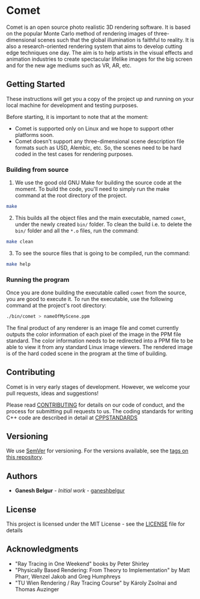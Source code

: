 # Comet

Comet is an open source photo realistic 3D rendering software. It is based on the popular Monte Carlo method of rendering images of three-dimensional scenes such that the global illumination is faithful to reality. It is also a research-oriented rendering system that aims to develop cutting edge techniques one day. The aim is to help artists in the visual effects and animation industries to create spectacular lifelike images for the big screen and for the new age mediums such as VR, AR, etc.

## Getting Started

These instructions will get you a copy of the project up and running on your local machine for development and testing purposes.

Before starting, it is important to note that at the moment:
* Comet is supported only on Linux and we hope to support other platforms soon.
* Comet doesn't support any three-dimensional scene description file formats such as USD, Alembic, etc. So, the scenes need to be hard coded in the test cases for rendering purposes.

### Building from source

1. We use the good old GNU Make for building the source code at the moment. To build the code, you'll need to simply run the make command at the root directory of the project.

```bash
make
```

2. This builds all the object files and the main executable, named `comet`, under the newly created `bin/` folder. To clean the build i.e. to delete the `bin/` folder and all the `*.o` files, run the command:

```bash
make clean
```

3. To see the source files that is going to be compiled, run the command:

```bash
make help
```

### Running the program

Once you are done building the executable called `comet` from the source, you are good to execute it.
To run the executable, use the following command at the project's root directory:

```bash
./bin/comet > nameOfMyScene.ppm
```

The final product of any renderer is an image file and comet currently outputs the color information of each pixel of the image in the PPM file standard. The color information needs to be redirected into a PPM file to be able to view it from any standard Linux image viewers. The rendered image is of the hard coded scene in the program at the time of building.

## Contributing

Comet is in very early stages of development. However, we welcome your pull requests, ideas and suggestions!

Please read [CONTRIBUTING](docs/CONTRIBUTING.md) for details on our code of conduct, and the process for submitting pull requests to us. The coding standards for writing C++ code are described in detail at [CPPSTANDARDS](docs/CPPSTANDARDS.md)

## Versioning

We use [SemVer](http://semver.org/) for versioning. For the versions available, see the [tags on this repository](https://github.com/ganeshbelgur/comet/tags).

## Authors

* **Ganesh Belgur** - *Initial work* - [ganeshbelgur](https://github.com/mrcivvy)

## License

This project is licensed under the MIT License - see the [LICENSE](LICENSE) file for details

## Acknowledgments

* "Ray Tracing in One Weekend" books by Peter Shirley
* "Physically Based Rendering: From Theory to Implementation" by Matt Pharr, Wenzel Jakob and Greg Humphreys
* "TU Wien Rendering / Ray Tracing Course" by Károly Zsolnai and Thomas Auzinger
